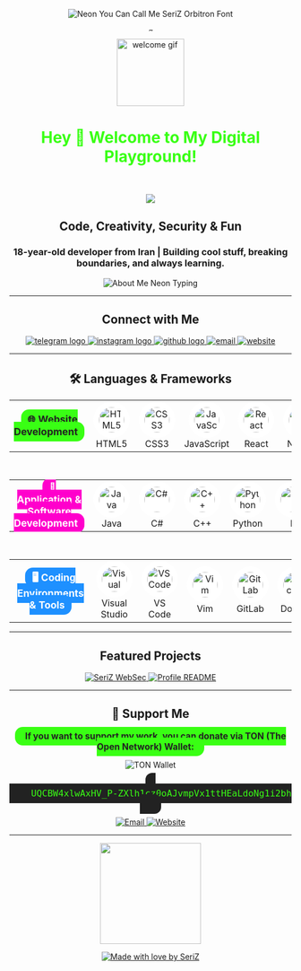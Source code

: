 <p align="center">
  <img src="https://readme-typing-svg.demolab.com?font=Orbitron&weight=900&size=44&pause=1000&color=39FF14&center=true&vCenter=true&width=700&lines=You+Can+Call+Me+%F0%9F%91%A8+SeriZ+%F0%9F%A7%AA" alt="Neon You Can Call Me SeriZ Orbitron Font" />
</p>

<p align="center">
  <img src="https://raw.githubusercontent.com/araSeriZ/araSeriZ/main/gradient-bar.gif" height="8" alt="gradient bar" />
</p>

<p align="center">
  <img src="https://media0.giphy.com/media/v1.Y2lkPTc5MGI3NjExeWthMGh6Z29vNXM4OWRyMXkwcWR3cGRnNHU5eXRwYXRib2JuN2UwbSZlcD12MV9pbnRlcm5hbF9naWZfYnlfaWQmY3Q9Zw/FeVg8ViEczcxG/giphy.gif" height="120" alt="welcome gif" />
</p>

<h1 align="center"><span style="color:#39FF14;">Hey 👋 Welcome to My Digital Playground!</span></h1>

<br>

<p align="center">
  <a href="https://github.com/araSeriZ" target="_blank">
    <img src="https://img.shields.io/badge/I%27m%20Nima-%F0%9F%91%A8%20SeriZ-39FF14?style=for-the-badge&logo=github" />
  </a>
</p>

<h2 align="center">Code, Creativity, Security & Fun</h2>
<h3 align="center">18-year-old developer from Iran | Building cool stuff, breaking boundaries, and always learning.</h3>

<p align="center">
  <img src="https://readme-typing-svg.demolab.com?font=Fira+Code&weight=900&size=24&pause=1000&color=FF00CC&background=00000000&center=true&vCenter=true&width=700&lines=Web+%26+App+Developer;Security+Lover;Always+Learning;Always+Exploring;Creativity+is+my+superpower!" alt="About Me Neon Typing" />
</p>

---

<h2 align="center">Connect with Me</h2>
<div align="center">
  <a href="https://t.me/SeriZdev" target="_blank">
    <img src="https://img.shields.io/badge/Telegram-0088CC?style=for-the-badge&logo=telegram&logoColor=white" alt="telegram logo" />
  </a>
  <a href="https://www.instagram.com/itzSeriZ" target="_blank">
    <img src="https://img.shields.io/badge/Instagram-E4405F?style=for-the-badge&logo=instagram&logoColor=white" alt="instagram logo" />
  </a>
  <a href="https://github.com/araSeriZ" target="_blank">
    <img src="https://img.shields.io/badge/GitHub-181717?style=for-the-badge&logo=github&logoColor=white" alt="github logo" />
  </a>
  <a href="mailto:www.araseriz@gmail.com" target="_blank">
    <img src="https://img.shields.io/badge/Email-FF00CC?style=for-the-badge&logo=gmail&logoColor=white" alt="email" />
  </a>
  <a href="https://ararix.ir" target="_blank">
    <img src="https://img.shields.io/badge/Website-39FF14?style=for-the-badge&logo=google-chrome&logoColor=white" alt="website" />
  </a>
</div>

---

<h2 align="center">🛠️ Languages & Frameworks</h2>

<!-- Website Development -->
<table align="center">
  <tr>
    <td align="center" width="190">
      <b style="font-size:1.1em; background:#39FF14; color:#222; border-radius:14px; padding:7px 12px;">
        🌐 Website Development
      </b>
    </td>
    <td align="center" width="70">
      <img src="https://cdn.jsdelivr.net/gh/devicons/devicon/icons/html5/html5-original.svg" height="45" style="background:white; border-radius:50%; padding:10px;" title="HTML5" /><br>HTML5
    </td>
    <td align="center" width="70">
      <img src="https://cdn.jsdelivr.net/gh/devicons/devicon/icons/css3/css3-original.svg" height="45" style="background:white; border-radius:50%; padding:10px;" title="CSS3" /><br>CSS3
    </td>
    <td align="center" width="70">
      <img src="https://cdn.jsdelivr.net/gh/devicons/devicon/icons/javascript/javascript-original.svg" height="45" style="background:white; border-radius:50%; padding:10px;" title="JavaScript" /><br>JavaScript
    </td>
    <td align="center" width="70">
      <img src="https://cdn.jsdelivr.net/gh/devicons/devicon/icons/react/react-original.svg" height="45" style="background:white; border-radius:50%; padding:10px;" title="React" /><br>React
    </td>
    <td align="center" width="70">
      <img src="https://cdn.jsdelivr.net/gh/devicons/devicon/icons/nextjs/nextjs-original.svg" height="45" style="background:white; border-radius:50%; padding:10px;" title="Next.js" /><br>Next.js
    </td>
    <td align="center" width="70">
      <img src="https://cdn.jsdelivr.net/gh/devicons/devicon/icons/redux/redux-original.svg" height="45" style="background:white; border-radius:50%; padding:10px;" title="Redux" /><br>Redux
    </td>
    <td align="center" width="70">
      <img src="https://cdn.jsdelivr.net/gh/devicons/devicon/icons/django/django-plain.svg" height="45" style="background:white; border-radius:50%; padding:10px;" title="Django" /><br>Django
    </td>
    <td align="center" width="70">
      <img src="https://cdn.jsdelivr.net/gh/devicons/devicon/icons/php/php-original.svg" height="45" style="background:white; border-radius:50%; padding:10px;" title="PHP" /><br>PHP
    </td>
    <td align="center" width="70">
      <img src="https://cdn.jsdelivr.net/gh/devicons/devicon/icons/codeigniter/codeigniter-plain-wordmark.svg" height="45" style="background:white; border-radius:50%; padding:10px;" title="CodeIgniter" /><br>CodeIgniter
    </td>
    <td align="center" width="70">
      <img src="https://cdn.jsdelivr.net/gh/devicons/devicon/icons/nestjs/nestjs-original.svg" height="45" style="background:white; border-radius:50%; padding:10px;" title="NestJS" /><br>NestJS
    </td>
    <td align="center" width="70">
      <img src="https://cdn.jsdelivr.net/gh/devicons/devicon/icons/mysql/mysql-original.svg" height="45" style="background:white; border-radius:50%; padding:10px;" title="MySQL" /><br>MySQL
    </td>
  </tr>
</table>

<br>

<!-- Application Development -->
<table align="center">
  <tr>
    <td align="center" width="190">
      <b style="font-size:1.1em; background:#FF00CC; color:#fff; border-radius:14px; padding:7px 12px;">
        📱 Application & Software Development
      </b>
    </td>
    <td align="center" width="70">
      <img src="https://cdn.jsdelivr.net/gh/devicons/devicon/icons/java/java-original.svg" height="45" style="background:white; border-radius:50%; padding:10px;" title="Java" /><br>Java
    </td>
    <td align="center" width="70">
      <img src="https://cdn.jsdelivr.net/gh/devicons/devicon/icons/csharp/csharp-original.svg" height="45" style="background:white; border-radius:50%; padding:10px;" title="C#" /><br>C#
    </td>
    <td align="center" width="70">
      <img src="https://cdn.jsdelivr.net/gh/devicons/devicon/icons/cplusplus/cplusplus-original.svg" height="45" style="background:white; border-radius:50%; padding:10px;" title="C++" /><br>C++
    </td>
    <td align="center" width="70">
      <img src="https://cdn.jsdelivr.net/gh/devicons/devicon/icons/python/python-original.svg" height="45" style="background:white; border-radius:50%; padding:10px;" title="Python" /><br>Python
    </td>
    <td align="center" width="70">
      <img src="https://cdn.jsdelivr.net/gh/devicons/devicon/icons/r/r-original.svg" height="45" style="background:white; border-radius:50%; padding:10px;" title="R" /><br>R
    </td>
  </tr>
</table>

<br>

<!-- Coding Environments & Tools -->
<table align="center">
  <tr>
    <td align="center" width="190">
      <b style="font-size:1.1em; background:#1E90FF; color:#fff; border-radius:14px; padding:7px 12px;">
        🖥️ Coding Environments & Tools
      </b>
    </td>
    <td align="center" width="70">
      <img src="https://cdn.jsdelivr.net/gh/devicons/devicon/icons/visualstudio/visualstudio-plain.svg" height="45" style="background:white; border-radius:50%; padding:10px;" title="Visual Studio" /><br>Visual Studio
    </td>
    <td align="center" width="70">
      <img src="https://cdn.jsdelivr.net/gh/devicons/devicon/icons/vscode/vscode-original.svg" height="45" style="background:white; border-radius:50%; padding:10px;" title="VS Code" /><br>VS Code
    </td>
    <td align="center" width="70">
      <img src="https://cdn.jsdelivr.net/gh/devicons/devicon/icons/vim/vim-original.svg" height="45" style="background:white; border-radius:50%; padding:10px;" title="Vim" /><br>Vim
    </td>
    <td align="center" width="70">
      <img src="https://cdn.jsdelivr.net/gh/devicons/devicon/icons/gitlab/gitlab-original.svg" height="45" style="background:white; border-radius:50%; padding:10px;" title="GitLab" /><br>GitLab
    </td>
    <td align="center" width="70">
      <img src="https://cdn.jsdelivr.net/gh/devicons/devicon/icons/docker/docker-original.svg" height="45" style="background:white; border-radius:50%; padding:10px;" title="Docker" /><br>Docker
    </td>
    <td align="center" width="70">
      <img src="https://cdn.jsdelivr.net/gh/devicons/devicon/icons/linux/linux-original.svg" height="45" style="background:white; border-radius:50%; padding:10px;" title="Linux" /><br>Linux
    </td>
    <td align="center" width="70">
      <img src="https://cdn.jsdelivr.net/gh/devicons/devicon/icons/windows8/windows8-original.svg" height="45" style="background:white; border-radius:50%; padding:10px;" title="Windows" /><br>Windows
    </td>
  </tr>
</table>

---

<h2 align="center">Featured Projects</h2>
<div align="center">
  <a href="https://github.com/araSeriZ/SeriZ-WebSec" target="_blank">
    <img src="https://img.shields.io/badge/-SeriZ%20WebSec-39FF14?style=for-the-badge&logo=github" alt="SeriZ WebSec" />
  </a>
  <a href="https://github.com/araSeriZ/araSeriZ" target="_blank">
    <img src="https://img.shields.io/badge/-Profile%20README-1E90FF?style=for-the-badge&logo=github" alt="Profile README" />
  </a>
  <!-- Add more projects as needed -->
</div>

---

<h2 align="center">💸 Support Me</h2>

<div align="center" style="margin-bottom: 12px;">
  <b style="font-size:1.12em; background:#39FF14; color:#222; border-radius:14px; padding:7px 18px;">
    If you want to support my work, you can donate via TON (The Open Network) Wallet:
  </b>
</div>

<p align="center">
  <img src="https://img.shields.io/badge/TON%20Wallet-39FF14?style=for-the-badge&logo=ton&logoColor=white" alt="TON Wallet" />
</p>

<p align="center">
  <code style="font-size:1.15em; background:#222; color:#39FF14; border-radius:12px; padding:8px 18px; user-select:all;">
    UQCBW4xlwAxHV_P-ZXlh1cz0oAJvmpVx1ttHEaLdoNg1i2bh
  </code>
</p>

<p align="center">
  <a href="mailto:www.araseriz@gmail.com">
    <img src="https://img.shields.io/badge/Email-FF00CC?style=for-the-badge&logo=gmail&logoColor=white" alt="Email" />
  </a>
  <a href="https://ararix.ir" target="_blank">
    <img src="https://img.shields.io/badge/Website-39FF14?style=for-the-badge&logo=google-chrome&logoColor=white" alt="Website" />
  </a>
</p>

---

<div align="center">
  <img height="180" src="https://media.giphy.com/media/v1.Y2lkPTc5MGI3NjExcHZvOTN0enZmMXJmNDZ6ejZlZjFucDM3cjkxOHppeHJ3MjJ5d2ljeSZlcD12MV9pbnRlcm5hbF9naWZfYnlfaWQmY3Q9Zw/H03PuVdwREB21ANkLX/giphy.gif"  />
</div>

<p align="center">
  <a href="https://github.com/araSeriZ" target="_blank">
    <img src="https://readme-typing-svg.demolab.com?font=Pacifico&weight=900&size=32&pause=1000&color=FF00CC&center=true&vCenter=true&width=370&lines=Made+with+%F0%9F%92%96+by+SeriZ" alt="Made with love by SeriZ" />
  </a>
</p>
